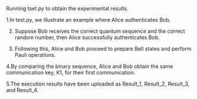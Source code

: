 Running tset.py to obtain the experimental results.

1.In test.py, we illustrate an example where Alice authenticates Bob. 

2. Suppose Bob receives the correct quantum sequence and the correct random number, then Alice successfully authenticates Bob.
   
3. Following this, Alice and Bob proceed to prepare Bell states and perform Pauli operations.

4.By comparing the binary sequence, Alice and Bob obtain the same communication key, K1, for their first communication.

5.The execution results have been uploaded as Result_1, Result_2, Result_3, and Result_4.
